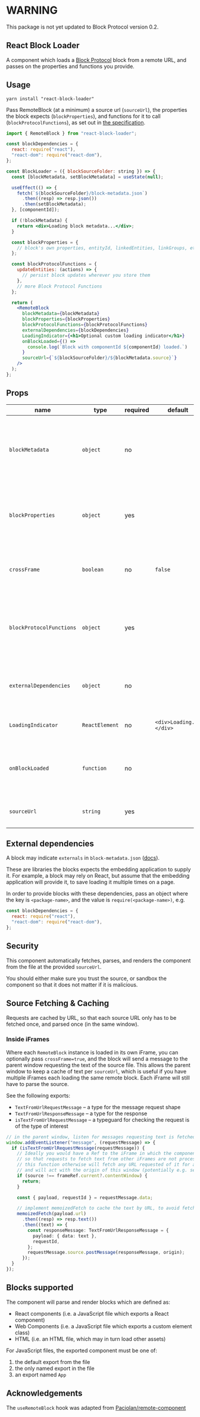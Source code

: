 # WARNING

This package is not yet updated to Block Protocol version 0.2.

## React Block Loader

A component which loads a [Block Protocol](https://blockprotocol.org) block from a remote URL, and passes on the properties and functions you provide.

## Usage

`yarn install "react-block-loader"`

Pass RemoteBlock (at a minimum) a source url (`sourceUrl`), the properties the block expects (`blockProperties`),
and functions for it to call (`blockProtocolFunctions`), as set out in [the specification](https://blockprotocol.org/docs/spec).

```jsx
import { RemoteBlock } from "react-block-loader";

const blockDependencies = {
  react: require("react"),
  "react-dom": require("react-dom"),
};

const BlockLoader = ({ blockSourceFolder: string }) => {
  const [blockMetadata, setBlockMetadata] = useState(null);

  useEffect(() => {
    fetch(`${blockSourceFolder}/block-metadata.json`)
      .then((resp) => resp.json())
      .then(setBlockMetadata);
  }, [componentId]);

  if (!blockMetadata) {
    return <div>Loading block metadata...</div>;
  }

  const blockProperties = {
    // block's own properties, entityId, linkedEntities, linkGroups, etc
  };

  const blockProtocolFunctions = {
    updateEntities: (actions) => {
      // persist block updates wherever you store them
    },
    // more Block Protocol Functions
  };

  return (
    <RemoteBlock
      blockMetadata={blockMetadata}
      blockProperties={blockProperties}
      blockProtocolFunctions={blockProtocolFunctions}
      externalDependencies={blockDependencies}
      LoadingIndicator={<h1>Optional custom loading indicator</h1>}
      onBlockLoaded={() =>
        console.log(`Block with componentId ${componentId} loaded.`)
      }
      sourceUrl={`${blockSourceFolder}/${blockMetadata.source}`}
    />
  );
};
```

## Props

| name                     | type           | required | default                 | description                                                                                                                                                             |
| ------------------------ | -------------- | -------- | ----------------------- | ----------------------------------------------------------------------------------------------------------------------------------------------------------------------- |
| `blockMetadata`          | `object`       | no       |                         | the block's [block-metadata.json](https://blockprotocol.org/docs/spec/core#types-of-block). Will be used to determine Web Component tag names (TBD soon).               |
| `blockProperties`        | `object`       | yes      |                         | the block's own properties, and BP-specified properties (e.g. entityId, linkGroups)                                                                                     |
| `crossFrame`             | `boolean`      | no       | `false`                 | whether this block should make requests to [the parent window](#inside-iframes) for block source                                                                        |
| `blockProtocolFunctions` | `object`       | yes      |                         | the functions provided to blocks for reading and editing entity and link data (replaced by [graph service in Þ 0.2](https://blockprotocol.org/docs/spec/graph-service)) |
| `externalDependencies`   | `object`       | no       |                         | [libraries](#external-dependencies) which the block depends on but does not include in its package                                                                      |
| `LoadingIndicator`       | `ReactElement` | no       | `<div>Loading...</div>` | an element to display while the block is loading                                                                                                                        |
| `onBlockLoaded`          | `function`     | no       |                         | a callback, called when the block has been successfully parsed and loaded                                                                                               |
| `sourceUrl`              | `string`       | yes      |                         | the URL to the entry source file for the block                                                                                                                          |

## External dependencies

A block may indicate `externals` in `block-metadata.json` ([docs](https://blockprotocol.org/docs/spec/core#defining-blocks)).

These are libraries the blocks expects the embedding application to supply it.
For example, a block may rely on React, but assume that the embedding application will provide it, to save loading it multiple times on a page.

In order to provide blocks with these dependencies, pass an object where the key is `<package-name>`,
and the value is `require(<package-name>)`, e.g.

```javascript
const blockDependencies = {
  react: require("react"),
  "react-dom": require("react-dom"),
};
```

## Security

This component automatically fetches, parses, and renders the component from the file at the provided `sourceUrl`.

You should either make sure you trust the source, or sandbox the component so that it does not matter if it is malicious.

## Source Fetching & Caching

Requests are cached by URL, so that each source URL only has to be fetched once, and parsed once (in the same window).

### Inside iFrames

Where each `RemoteBlock` instance is loaded in its own iFrame, you can optionally pass `crossFrame=true`,
and the block will send a message to the parent window requesting the text of the source file.
This allows the parent window to keep a cache of text per `sourceUrl`, which is useful if you have multiple
iFrames each loading the same remote block. Each iFrame will still have to parse the source.

See the following exports:

- `TextFromUrlRequestMessage` – a type for the message request shape
- `TextFromUrlResponseMessage` – a type for the response
- `isTextFromUrlRequestMessage` – a typeguard for checking the request is of the type of interest

```typescript
// in the parent window, listen for messages requesting text is fetched from a url
window.addEventListener("message", (requestMessage) => {
  if (isTextFromUrlRequestMessage(requestMessage)) {
    // Ideally you would have a Ref to the iFrame in which the component loads,
    // so that requests to fetch text from other iFrames are not processed.
    // this function otherwise will fetch any URL requested of it for any iFrame sending the correct message,
    // and will act with the origin of this window (potentially e.g. sending cookies when fetching the URL)
    if (source !== frameRef.current?.contentWindow) {
      return;
    }

    const { payload, requestId } = requestMessage.data;

    // implement memoizedFetch to cache the text by URL, to avoid fetching it for multiple blocks
    memoizedFetch(payload.url)
      .then((resp) => resp.text())
      .then((text) => {
        const responseMessage: TextFromUrlResponseMessage = {
          payload: { data: text },
          requestId,
        };
        requestMessage.source.postMessage(responseMessage, origin);
      });
  }
});
```

## Blocks supported

The component will parse and render blocks which are defined as:

- React components (i.e. a JavaScript file which exports a React component)
- Web Components (i.e. a JavaScript file which exports a custom element class)
- HTML (i.e. an HTML file, which may in turn load other assets)

For JavaScript files, the exported component must be one of:

1.  the default export from the file
1.  the only named export in the file
1.  an export named `App`

## Acknowledgements

The `useRemoteBlock` hook was adapted from [Paciolan/remote-component](https://github.com/Paciolan/remote-component)
